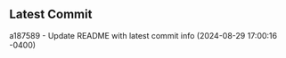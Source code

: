 
## Latest Commit
a187589 - Update README with latest commit info (2024-08-29 17:00:16 -0400) <Yunxi-Zhou>
